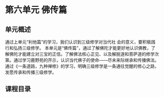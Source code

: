 
# 第六单元 佛传篇
## 单元概述
通过上单元“利他篇”的学习，我们认识到三级修学对当代社
会的意义，要积极践行和弘扬三级修学。
本单元是“佛传篇”，通过了解佛陀才能更好地认识佛教，了解佛陀才能建立对三宝的正信。了解佛法核心正见、以及解脱道和菩萨道的修学次第。通过学习鹿野苑的开示，认识当代佛子的使命——尽未来际继承和传播佛法。通过《一条道路，九种禅修》的学习，明确三级修学是一条通往觉醒的修心之路，发愿传承和传播三级修学。

## 课程目录

<Slugs left='1-1/6/' />